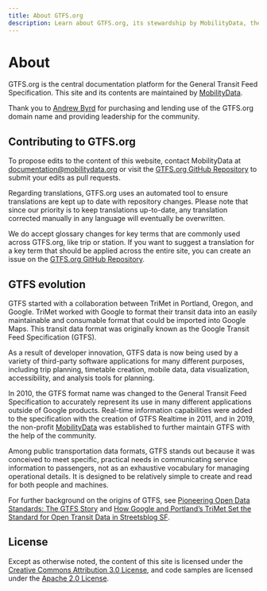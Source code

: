 ```yaml
---
title: About GTFS.org
description: Learn about GTFS.org, its stewardship by MobilityData, the evolution of GTFS, contribution guidelines, and licensing details.
---
```


# About 

GTFS.org is the central documentation platform for the General Transit Feed Specification. This site and its contents are maintained by [MobilityData](https://mobilitydata.org/).

Thank you to [Andrew Byrd](https://www.linkedin.com/in/byrdandrew) for purchasing and lending use of the GTFS.org domain name and providing leadership for the community.

## Contributing to GTFS.org

To propose edits to the content of this website, contact MobilityData at [documentation@mobilitydata.org](mailto:documentation@mobilitydata.org) or visit the [GTFS.org GitHub Repository](https://github.com/mobilitydata/gtfs.org) to submit your edits as pull requests.

Regarding translations, GTFS.org uses an automated tool to ensure translations are kept up to date with repository changes. Please note that since our priority is to keep translations up-to-date, any translation corrected manually in any language will eventually be overwritten.

We do accept glossary changes for key terms that are commonly used across GTFS.org, like trip or station. If you want to suggest a translation for a key term that should be applied across the entire site, you can create an issue on the [GTFS.org GitHub Repository](https://github.com/mobilitydata/gtfs.org).


## GTFS evolution

GTFS started with a collaboration between TriMet in Portland, Oregon, and Google. TriMet worked with Google to format their transit data into an easily maintainable and consumable format that could be imported into Google Maps. This transit data format was originally known as the Google Transit Feed Specification (GTFS).

As a result of developer innovation, GTFS data is now being used by a variety of third-party software applications for many different purposes, including trip planning, timetable creation, mobile data, data visualization, accessibility, and analysis tools for planning. 

In 2010, the GTFS format name was changed to the General Transit Feed Specification to accurately represent its use in many different applications outside of Google products. Real-time information capabilities were added to the specification with the creation of GTFS Realtime in 2011, and in 2019, the non-profit [MobilityData](https://mobilitydata.org/) was established to further maintain GTFS with the help of the community.

Among public transportation data formats, GTFS stands out because it was conceived to meet specific, practical needs in communicating service information to passengers, not as an exhaustive vocabulary for managing operational details. It is designed to be relatively simple to create and read for both people and machines. 

For further background on the origins of GTFS, see [Pioneering Open Data Standards: The GTFS Story](https://beyondtransparency.org/chapters/part-2/pioneering-open-data-standards-the-gtfs-story/) and [How Google and Portland’s TriMet Set the Standard for Open Transit Data in Streetsblog SF](https://sf.streetsblog.org/2010/01/05/how-google-and-portlands-trimet-set-the-standard-for-open-transit-data).

## License

Except as otherwise noted, the content of this site is licensed under the [Creative Commons Attribution 3.0 License](https://creativecommons.org/licenses/by/3.0/), and code samples are licensed under the [Apache 2.0 License](https://www.apache.org/licenses/LICENSE-2.0).